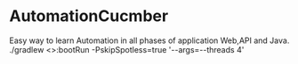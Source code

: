 # AutomationCucmber
Easy way to learn Automation in all phases of application Web,API and Java.
./gradlew <>:bootRun -PskipSpotless=true '--args=--threads 4'
